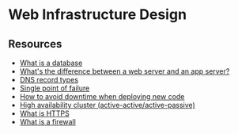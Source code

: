 # Web Infrastructure Design
## Resources
- [What is a database]()
- [What's the difference between a web server and an app server?]()
- [DNS record types]()
- [Single point of failure]()
- [How to avoid downtime when deploying new code]()
- [High availability cluster (active-active/active-passive)]()
- [What is HTTPS]()
- [What is a firewall]()
